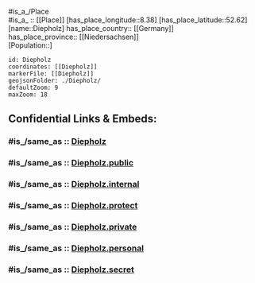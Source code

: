 ﻿---
confidential: public
isDeleted: false
location:
- 52.62
- 8.38
mapmarker: city
mapzoom:
- 7
- 12
SpocWebEntityId: 29784
tags:
- geo/City
type: City
---

#is_a_/Place  
#is_a_ :: [[Place]] 
[has_place_longitude::8.38] 
[has_place_latitude::52.62] 
[name::Diepholz] 
has_place_country:: [[Germany]]  
has_place_province:: [[Niedersachsen]]  
[Population::] 



```leaflet
id: Diepholz
coordinates: [[Diepholz]] 
markerFile: [[Diepholz]] 
geojsonFolder: ./Diepholz/
defaultZoom: 9 
maxZoom: 18
```


## Confidential Links & Embeds: 

### #is_/same_as :: [Diepholz](/_Standards/Earth/Continent/Europe/Europe~Central/Germany/Germany~West/Niedersachsen/counties~Niedersachsen/Diepholz.md) 

### #is_/same_as :: [Diepholz.public](/_public/Earth/Continent/Europe/Europe~Central/Germany/Germany~West/Niedersachsen/counties~Niedersachsen/Diepholz.public.md) 

### #is_/same_as :: [Diepholz.internal](/_internal/Earth/Continent/Europe/Europe~Central/Germany/Germany~West/Niedersachsen/counties~Niedersachsen/Diepholz.internal.md) 

### #is_/same_as :: [Diepholz.protect](/_protect/Earth/Continent/Europe/Europe~Central/Germany/Germany~West/Niedersachsen/counties~Niedersachsen/Diepholz.protect.md) 

### #is_/same_as :: [Diepholz.private](/_private/Earth/Continent/Europe/Europe~Central/Germany/Germany~West/Niedersachsen/counties~Niedersachsen/Diepholz.private.md) 

### #is_/same_as :: [Diepholz.personal](/_personal/Earth/Continent/Europe/Europe~Central/Germany/Germany~West/Niedersachsen/counties~Niedersachsen/Diepholz.personal.md) 

### #is_/same_as :: [Diepholz.secret](/_secret/Earth/Continent/Europe/Europe~Central/Germany/Germany~West/Niedersachsen/counties~Niedersachsen/Diepholz.secret.md)

